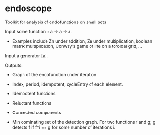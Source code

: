 # endoscope
Toolkit for analysis of endofunctions on small sets

Input some function ::  a -> a -> a.

* Examples include Zn under addition, Zn under multiplication, boolean matrix multiplication, Conway's game of life on a toroidal grid, ...

Input a generator [a].

Outputs:

* Graph of the endofunction under iteration

* Index, period, idempotent, cycleEntry of each element.

* Idempotent functions

* Reluctant functions

* Connected components

* Min dominating set of the detection graph.  For two functions f and g; g detects f if f^i == g for some number of iterations i.

